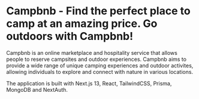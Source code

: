 # Campbnb - Find the perfect place to camp at an amazing price. Go outdoors with Campbnb!

Campbnb is an online marketplace and hospitality service that allows people to reserve campsites and outdoor experiences. Campbnb aims to provide a wide range of unique camping experiences and outdoor activites, allowing individuals to explore and connect with nature in various locations. 

The application is built with Next.js 13, React, TailwindCSS, Prisma, MongoDB and NextAuth. 